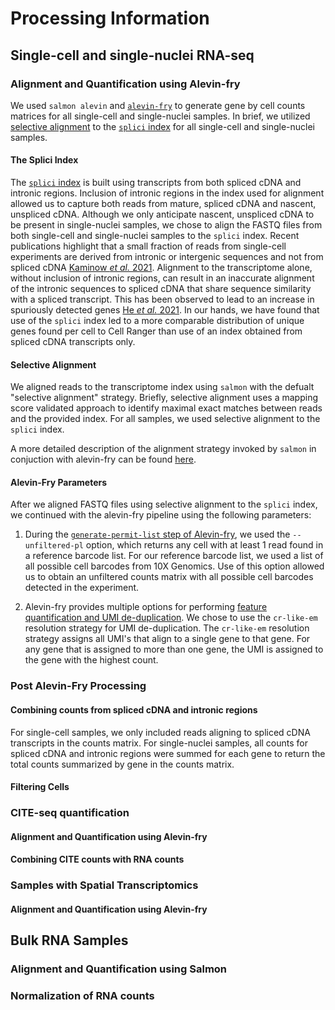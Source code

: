 # Processing Information

## Single-cell and single-nuclei RNA-seq

### Alignment and Quantification using Alevin-fry

We used `salmon alevin` and [`alevin-fry`](https://alevin-fry.readthedocs.io/en/latest/) to generate gene by cell counts matrices for all single-cell and single-nuclei samples.
In brief, we utilized [selective alignment](#selective-alignment) to the [`splici` index](#the-splici-index) for all single-cell and single-nuclei samples. 

#### The Splici Index

The [`splici` index](https://combine-lab.github.io/alevin-fry-tutorials/2021/improving-txome-specificity/) is built using transcripts from both spliced cDNA and intronic regions.
Inclusion of intronic regions in the index used for alignment allowed us to capture both reads from mature, spliced cDNA and nascent, unspliced cDNA. 
Although we only anticipate nascent, unspliced cDNA to be present in single-nuclei samples, we chose to align the FASTQ files from both single-cell and single-nuclei samples to the `splici` index.
Recent publications highlight that a small fraction of reads from single-cell experiments are derived from intronic or intergenic sequences and not from spliced cDNA [Kaminow _et al._ 2021](https://www.biorxiv.org/content/10.1101/2021.05.05.442755v1.full#sec-5).
Alignment to the transcriptome alone, without inclusion of intronic regions, can result in an inaccurate alignment of the intronic sequences to spliced cDNA that share sequence similarity with a spliced transcript. 
This has been observed to lead to an increase in spuriously detected genes [He _et al._ 2021](https://www.biorxiv.org/content/10.1101/2021.06.29.450377v1.full.pdf).
In our hands, we have found that use of the `splici` index led to a more comparable distribution of unique genes found per cell to Cell Ranger than use of an index obtained from spliced cDNA transcripts only. 

#### Selective Alignment

We aligned reads to the transcriptome index using `salmon` with the defualt "selective alignment" strategy. 
Briefly, selective alignment uses a mapping score validated approach to identify maximal exact matches between reads and the provided index. 
For all samples, we used selective alignment to the `splici` index. 

A more detailed description of the alignment strategy invoked by `salmon` in conjuction with alevin-fry can be found [here](https://genomebiology.biomedcentral.com/articles/10.1186/s13059-020-02151-8). 

#### Alevin-Fry Parameters 

After we aligned FASTQ files using selective alignment to the `splici` index, we continued with the alevin-fry pipeline using the following parameters: 

1. During the [`generate-permit-list` step of Alevin-fry](https://alevin-fry.readthedocs.io/en/latest/generate_permit_list.html), we used the `--unfiltered-pl` option, which returns any cell with at least 1 read found in a reference barcode list. 
For our reference barcode list, we used a list of all possible cell barcodes from 10X Genomics.
Use of this option allowed us to obtain an unfiltered counts matrix with all possible cell barcodes detected in the experiment. 

2. Alevin-fry provides multiple options for performing [feature quantification and UMI de-duplication](https://alevin-fry.readthedocs.io/en/latest/quant.html). 
We chose to use the `cr-like-em` resolution strategy for UMI de-duplication. 
The `cr-like-em` resolution strategy assigns all UMI's that align to a single gene to that gene. 
For any gene that is assigned to more than one gene, the UMI is assigned to the gene with the highest count. 

### Post Alevin-Fry Processing

#### Combining counts from spliced cDNA and intronic regions

For single-cell samples, we only included reads aligning to spliced cDNA transcripts in the counts matrix. 
For single-nuclei samples, all counts for spliced cDNA and intronic regions were summed for each gene to return the total counts summarized by gene in the counts matrix. 

#### Filtering Cells

### CITE-seq quantification

#### Alignment and Quantification using Alevin-fry

#### Combining CITE counts with RNA counts

### Samples with Spatial Transcriptomics

#### Alignment and Quantification using Alevin-fry

## Bulk RNA Samples

### Alignment and Quantification using Salmon

### Normalization of RNA counts
